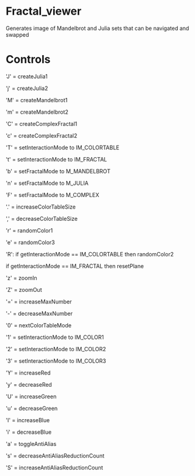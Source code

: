 # Fractal_viewer
Generates image of Mandelbrot and Julia sets that can be navigated and swapped

# Controls
'J' = createJulia1

'j' = createJulia2

'M' = createMandelbrot1

'm' = createMandelbrot2

'C' = createComplexFractal1

'c' = createComplexFractal2

'T' = setInteractionMode to IM_COLORTABLE

't' = setInteractionMode to IM_FRACTAL

'b' = setFractalMode to M_MANDELBROT

'n' = setFractalMode to M_JULIA

'F' = setFractalMode to M_COMPLEX

'.' = increaseColorTableSize

',' = decreaseColorTableSize

'r' = randomColor1

'e' = randomColor3

'R':
  if getInteractionMode == IM_COLORTABLE
  then randomColor2
  
  if getInteractionMode == IM_FRACTAL
  then resetPlane
  
'z' = zoomIn

'Z' = zoomOut

'=' = increaseMaxNumber

'-' = decreaseMaxNumber

'0' = nextColorTableMode

'1' = setInteractionMode to IM_COLOR1

'2' = setInteractionMode to IM_COLOR2

'3' = setInteractionMode to IM_COLOR3

'Y' = increaseRed

'y' = decreaseRed

'U' = increaseGreen

'u' = decreaseGreen

'I' = increaseBlue

'i' = decreaseBlue

'a' = toggleAntiAlias

's' = decreaseAntiAliasReductionCount

'S' = increaseAntiAliasReductionCount
